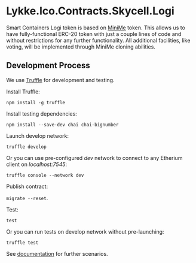 # Lykke.Ico.Contracts.Skycell.Logi

Smart Containers Logi token is based on [MiniMe](https://github.com/Giveth/minime) token.
This allows us to have fully-functional ERC-20 token with just a couple lines of code and without restrictions for any further functionality.
All additional facilities, like voting, will be implemented through MiniMe cloning abilities.

## Development Process

We use [Truffle](http://truffleframework.com/docs/) for development and testing.

Install Truffle:

```npm install -g truffle```

Install testing dependencies:

```npm install --save-dev chai chai-bignumber```

Launch develop network:

```truffle develop```

Or you can use pre-configured *dev* network to connect to any Etherium client on *localhost:7545*: 

```truffle console --network dev```

Publish contract:

```migrate --reset```.

Test:

```test```

Or you can run tests on develop network without pre-launching:

```truffle test```

See [documentation](http://truffleframework.com/docs/) for further scenarios.